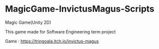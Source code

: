 # MagicGame-InvictusMagus-Scripts

Magic Game(Unity 2D)

This game made for Software Engineering term project

Game : https://tringoala.itch.io/invictus-magus
